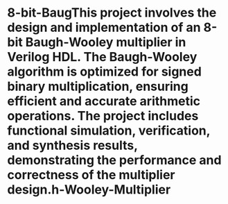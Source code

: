 # 8-bit-BaugThis project involves the design and implementation of an 8-bit Baugh-Wooley multiplier in Verilog HDL. The Baugh-Wooley algorithm is optimized for signed binary multiplication, ensuring efficient and accurate arithmetic operations. The project includes functional simulation, verification, and synthesis results, demonstrating the performance and correctness of the multiplier design.h-Wooley-Multiplier
